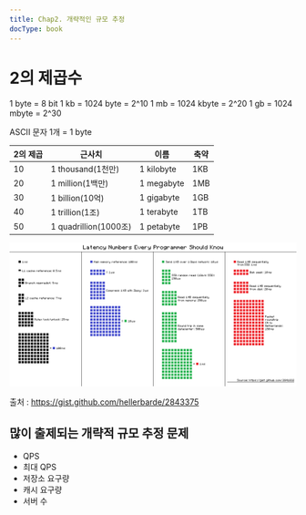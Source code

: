 ```yaml
---
title: Chap2. 개략적인 규모 추정
docType: book
---
```


# 2의 제곱수

1 byte = 8 bit
1 kb = 1024 byte = 2^10
1 mb = 1024 kbyte = 2^20
1 gb = 1024 mbyte = 2^30


ASCII 문자 1개 = 1 byte


|2의 제곱|근사치|이름|축약|
|---|---|---|---|
|10|1 thousand(1천만)|1 kilobyte|1KB|
|20|1 million(1백만)|1 megabyte|1MB|
|30|1 billion(10억)|1 gigabyte|1GB|
|40|1 trillion(1조)|1 terabyte|1TB|
|50|1 quadrillion(1000조)|1 petabyte|1PB|


![](images/2023-01-13-22-51-09.png)

출처 : https://gist.github.com/hellerbarde/2843375



## 많이 출제되는 개략적 규모 추정 문제

* QPS
* 최대 QPS
* 저장소 요구량
* 캐시 요구량
* 서버 수

